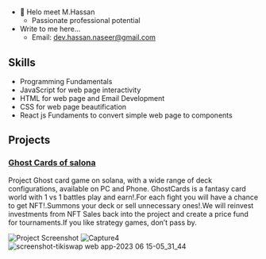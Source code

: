 #
- 👋 Helo meet M.Hassan
  - Passionate professional potential
- Write to me here...
  - Email: dev.hassan.naseer@gmail.com

## Skills

- Programming Fundamentals
- JavaScript for web page interactivity
- HTML for web page and Email Development
- CSS for web page beautification
- React js Fundaments to convert simple web page to components

## Projects
### [Ghost Cards of salona](https://github.com/muhammad-hassan-naseer/ghost-cards)

Project Ghost card game on solana, with a wide range of deck configurations, available on PC and Phone. GhostCards is a fantasy card world with 1 vs 1 battles play and earn!.For each fight you will have a chance to get NFT!.Summons your deck or sell unnecessary ones!.We will reinvest investments from NFT Sales back into the project and create a price fund for tournaments.If you like strategy games, don’t pass by.

![Project Screenshot](https://github.com/muhammad-hassan-naseer/ghost-cards/assets/136330886/a4367087-530b-4efc-a74d-8482be7fa72b)
![Capture4](https://github.com/muhammad-hassan-naseer/ghost-cards/assets/136330886/e1b93b17-aeca-4cea-bdb8-4b81204a0459)
![screenshot-tikiswap web app-2023 06 15-05_31_44](https://github.com/muhammad-hassan-naseer/ghost-cards/assets/136330886/e8833366-f034-4776-bf4f-ad4b8540978b)

